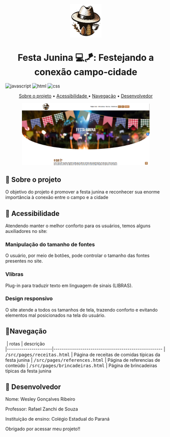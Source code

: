 [JAVASCRIPT__BADGE]: https://img.shields.io/badge/Javascript-000?style=for-the-badge&logo=javascript

[CSS3]:https://img.shields.io/badge/css3-%231572B6.svg?style=for-the-badge&logo=css3&logoColor=white
[HTML5]: https://img.shields.io/badge/html5-%23E34F26.svg?style=for-the-badge&logo=html5&logoColor=white



<div display="flex" align="center"><img src="src/assets/img/logo1.png" width="100px"> <h1 align="center" style="font-weight: bold;">Festa Junina 💻🪁: Festejando a conexão campo-cidade</h1> </div>


![javascript][JAVASCRIPT__BADGE]
![html][HTML5]
![css][CSS3]

<p align="center">
  <a href="#about">Sobre o projeto</a> • 
  <a href="#started">Acessibilidade </a> • 
  <a href="#started">Navegação</a> •
  <a href="#started">Desenvolvedor</a>

</p>


<p align="center">
    <img src="src/assets/img/site-printscreen.png" alt="Image Example" width="400px">
</p>

<h2 id="started">📌 Sobre o projeto</h2>
O objetivo do projeto é promover a festa junina e reconhecer sua enorme importância à conexão entre o campo e a cidade





<h2 id="started">🚀 Acessibilidade</h2>
Atendendo manter o melhor conforto para os usuários, temos alguns auxiliadores no site:


<h3>Manipulação do tamanho de fontes</h3>
O usuário, por meio de botões, pode controlar o tamanho das fontes presentes no site.



<h3>Vlibras</h3>
Plug-in para traduzir texto em linguagem de sinais (LIBRAS).


<h3>Design responsivo</h3>
O site atende a todos os tamanhos de tela, trazendo conforto e evitando elementos mal posicionados na tela do usuário.






<h2 id="routes">📍Navegação</h2>


​
| rotas               | descrição                                          
|----------------------|-----------------------------------------------------
| <kbd>/src/pages/receitas.html</kbd>     | Página de receitas de comidas típicas da festa junina
| <kbd>/src/pages/references.html</kbd>     |  Página de referencias de conteúdo
| <kbd>/src/pages/brincadeiras.html</kbd>     | Página de brincadeiras típicas da festa junina

<h2 id="colab">🤝 Desenvolvedor</h2>
<p>Nome: Wesley Gonçalves Ribeiro</p>
<p>Professor: Rafael Zanchi de Souza</p>
<p>Instituição de ensino: Colégio Estadual do Paraná</p>

Obrigado por acessar meu projeto!!

